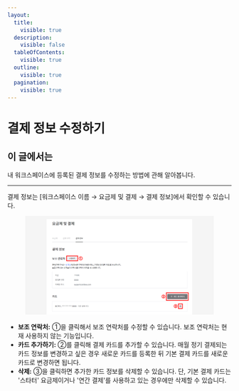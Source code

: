 ```yaml
---
layout:
  title:
    visible: true
  description:
    visible: false
  tableOfContents:
    visible: true
  outline:
    visible: true
  pagination:
    visible: true
---
```


# 결제 정보 수정하기

## **이 글에서는**

내 워크스페이스에 등록된 결제 정보를 수정하는 방법에 관해 알아봅니다. &#x20;

***

결제 정보는 \[워크스페이스 이름 → 요금제 및 결제 → 결제 정보]에서 확인할 수 있습니다.

<figure><img src="../../.gitbook/assets/image (94).png" alt=""><figcaption></figcaption></figure>

* **보조 연락처:** ①을 클릭해서 보조 연락처를 수정할 수 있습니다. 보조 연락처는 현재 사용하지 않는 기능입니다.
* **카드 추가하기:** ②를 클릭해 결제 카드를 추가할 수 있습니다. 매월 정기 결제되는 카드 정보를 변경하고 싶은 경우 새로운 카드를 등록한 뒤 기본 결제 카드를 새로운 카드로 변경하면 됩니다.
* **삭제:** ③을 클릭하면 추가한 카드 정보를 삭제할 수 있습니다. 단, 기본 결제 카드는 '스타터' 요금제이거나 '연간 결제'를 사용하고 있는 경우에만 삭제할 수 있습니다.
